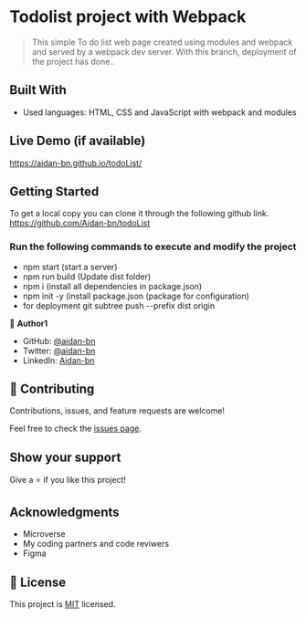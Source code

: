 # Todolist project with Webpack

> This simple To do list web page created using modules and webpack and served by a webpack dev server. 
> With this branch, deployment of the project has done..


## Built With

- Used languages: HTML, CSS and JavaScript with webpack and modules

## Live Demo (if available)
https://aidan-bn.github.io/todoList/

## Getting Started

To get a local copy you can clone it through the following github link.
https://github.com/Aidan-bn/todoList

 ### Run the following commands to execute and modify the project
 - npm start (start a server)
 - npm run build (Update dist folder)
 - npm i (install all dependencies in package.json)
 - npm init -y (install package.json (package for configuration)
 - for deployment git subtree push --prefix dist origin <NAMEOFBRANCH>

👤 **Author1**

- GitHub: [@aidan-bn](https://github.com/aidan-bn)
- Twitter: [@aidan-bn](https://twitter.com/aidan-bn)
- LinkedIn: [Aidan-bn](https://linkedin.com/in/aidan-bn)

## 🤝 Contributing

Contributions, issues, and feature requests are welcome!

Feel free to check the [issues page](../../issues/).

## Show your support

Give a ⭐️ if you like this project!

## Acknowledgments
- Microverse
- My coding partners and code reviwers
- Figma

## 📝 License

This project is [MIT](./MIT.md) licensed.

